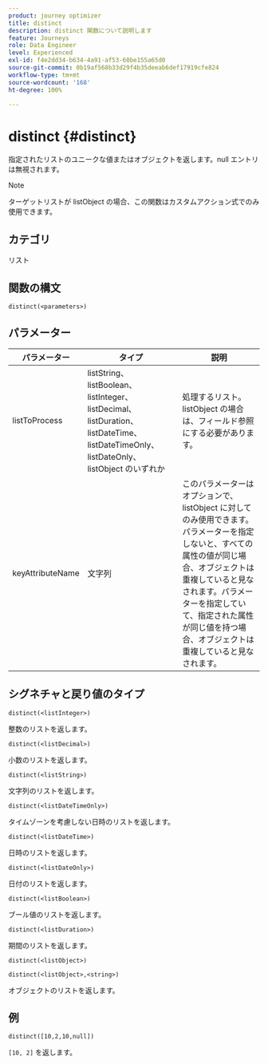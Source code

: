 ```yaml
---
product: journey optimizer
title: distinct
description: distinct 関数について説明します
feature: Journeys
role: Data Engineer
level: Experienced
exl-id: f4e2dd34-b634-4a91-af53-60be155a65d0
source-git-commit: 0b19af568b33d29f4b35deeab6def17919cfe824
workflow-type: tm+mt
source-wordcount: '168'
ht-degree: 100%

---
```


# distinct {#distinct}

指定されたリストのユニークな値またはオブジェクトを返します。null エントリは無視されます。

>[!NOTE]
>
>ターゲットリストが listObject の場合、この関数はカスタムアクション式でのみ使用できます。

## カテゴリ

リスト

## 関数の構文

`distinct(<parameters>)`

## パラメーター

| パラメーター | タイプ | 説明 |
|-----------|------------------|------------------|
| listToProcess | listString、listBoolean、listInteger、listDecimal、listDuration、listDateTime、listDateTimeOnly、listDateOnly、listObject のいずれか | 処理するリスト。listObject の場合は、フィールド参照にする必要があります。 |
| keyAttributeName | 文字列 | このパラメーターはオプションで、listObject に対してのみ使用できます。パラメーターを指定しないと、すべての属性の値が同じ場合、オブジェクトは重複していると見なされます。パラメーターを指定していて、指定された属性が同じ値を持つ場合、オブジェクトは重複していると見なされます。 |

## シグネチャと戻り値のタイプ

`distinct(<listInteger>)`

整数のリストを返します。

`distinct(<listDecimal>)`

小数のリストを返します。

`distinct(<listString>)`

文字列のリストを返します。

`distinct(<listDateTimeOnly>)`

タイムゾーンを考慮しない日時のリストを返します。

`distinct(<listDateTime>)`

日時のリストを返します。

`distinct(<listDateOnly>)`

日付のリストを返します。

`distinct(<listBoolean>)`

ブール値のリストを返します。

`distinct(<listDuration>)`

期間のリストを返します。

`distinct(<listObject>)`

`distinct(<listObject>,<string>)`

オブジェクトのリストを返します。


## 例

`distinct([10,2,10,null])`

`[10, 2]` を返します。

